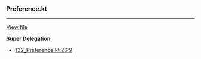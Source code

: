 ### Preference.kt
---
[View file](../../precision_analyzed/132_Preference.kt)

**Super Delegation**

 - [132_Preference.kt:26:9](../../precision_analyzed/132_Preference.kt#L26)

